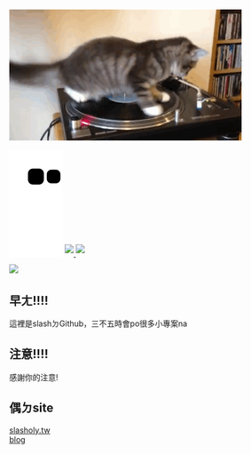 ![](https://raw.githubusercontent.com/slashotw/slashotw/main/catdisk.gif)

![](https://raw.githubusercontent.com/slashotw/slashotw/output/github-contribution-grid-snake.svg)
<a href="https://github.com/slashotw">
  <img align="center" src="https://github-readme-stats.vercel.app/api?username=slashotw&theme=buefy&show_icons=true&border_radius=10%&line_height=27" style="margin-bottom: 20px;"/>
</a>
<a href="https://github.com/slashotw">
  <img align="center" src="https://github-readme-stats.vercel.app/api/top-langs/?username=slashotw&theme=buefy&border_radius=10%&langs_count=3" style="max-width: 100%;margin-bottom: 20px;"/>
</a>
<br>
![](https://raw.githubusercontent.com/slashotw/70847537/main/assets/github-contribution-grid-snake.svg)

## 早ㄤ!!!!
這裡是slashㄉGithub，三不五時會po很多小專案na
## 注意!!!!
感謝你的注意!
## 偶ㄉsite
[slasholy.tw](https://slasholy.tw) <br>
[blog](https://blog.slasholy.tw)
